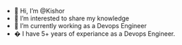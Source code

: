 - 👋 Hi, I’m @Kishor
- 👀 I’m interested to share my knowledge
- 🌱 I’m currently working as a Devops Engineer
- � I  have 5+ years of experiance as a Devops Engineer.
